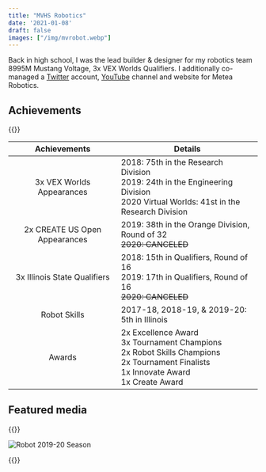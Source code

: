 ```yaml
---
title: "MVHS Robotics"
date: '2021-01-08'
draft: false
images: ["/img/mvrobot.webp"]
---
```

Back in high school, I was the lead builder & designer for my robotics team 8995M Mustang Voltage, 3x VEX Worlds Qualifiers. I additionally co-managed a [Twitter](https://twitter.com/mvrobotics8995) account, [YouTube](https://www.youtube.com/@MMustangVoltage/) channel and website for Metea Robotics.
<!--more-->

<!-- Robot from the 2019-20 season pictured. -->

## Achievements

{{<twitter user="ipef204" id="1276550463773724674">}}

|Achievements|Details|   
|:---:|---|
| 3x VEX Worlds Appearances | 2018: 75th in the Research Division <br> 2019: 24th in the Engineering Division <br> 2020 Virtual Worlds: 41st in the Research Division|
|2x CREATE US Open Appearances|2019: 38th in the Orange Division, Round of 32 <br> ~~2020: CANCELED~~|
|3x Illinois State Qualifiers|2018: 15th in Qualifiers, Round of 16 <br> 2019: 17th in Qualifiers, Round of 16 <br> ~~2020: CANCELED~~|
|Robot Skills| 2017-18, 2018-19, & 2019-20: 5th in Illinois|
|Awards|2x Excellence Award<br> 3x Tournament Champions<br> 2x Robot Skills Champions<br> 2x Tournament Finalists<br> 1x Innovate Award<br> 1x Create Award|

<!-- - 3x VEX Worlds Appearances
    - 2018: 75th in the Research Division
    - 2019: 24th in the Engineering Division
    - 2020 Virtual Worlds: 41st in the Research Division
- 2x CREATE US Open Appearances
    - 2019: 38th in the Orange Division
        - Round of 32
    - 2020: CANCELLED
- 3x State Qualifiers
    - 2018: 15th in Qualifiers
        - Round of 16
    - 2019: 17th in Qualifiers
        - Round of 16
    - 2020: CANCELLED
- 5th in Illinois for Robot Skills 17-18, 18-19, & 19-20
- 2x Excellence Award
- 3x Tournament Champions
- 2x Robot Skills Champions
- 2x Tournament Finalists
- 1x Innovate Award
- 1x Create Award -->

## Featured media

{{<youtubew id="Iwv2PG4jYQU" title="72 point Driver Skills Run">}}

![Robot 2019-20 Season](/img/mvrobot.webp)

{{<youtubew id="Jpl6D8xIyUQ" title="21 point Programming Skills Run">}}